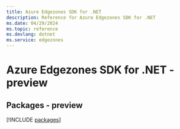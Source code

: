 ```yaml
---
title: Azure Edgezones SDK for .NET
description: Reference for Azure Edgezones SDK for .NET
ms.date: 04/29/2024
ms.topic: reference
ms.devlang: dotnet
ms.service: edgezones
---
```

# Azure Edgezones SDK for .NET - preview
## Packages - preview
[!INCLUDE [packages](edgezones-index.md)]